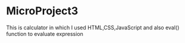 # MicroProject3
This is calculator in which I used HTML,CSS,JavaScript and also eval() function to evaluate expression
